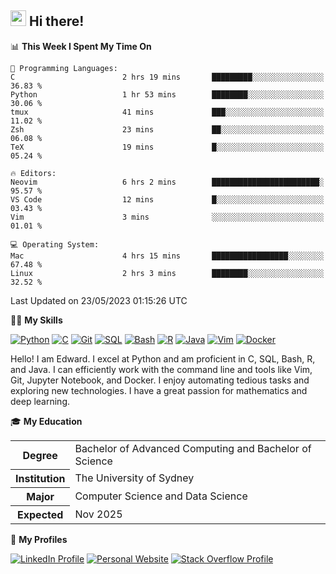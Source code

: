 ## <a href="#"><img src="https://media.giphy.com/media/hvRJCLFzcasrR4ia7z/giphy.gif" width="25px" height="25px"></a> Hi there!

<!--START_SECTION:waka-->
📊 **This Week I Spent My Time On** 

```text
💬 Programming Languages: 
C                        2 hrs 19 mins       █████████░░░░░░░░░░░░░░░░   36.83 % 
Python                   1 hr 53 mins        ████████░░░░░░░░░░░░░░░░░   30.06 % 
tmux                     41 mins             ███░░░░░░░░░░░░░░░░░░░░░░   11.02 % 
Zsh                      23 mins             ██░░░░░░░░░░░░░░░░░░░░░░░   06.08 % 
TeX                      19 mins             █░░░░░░░░░░░░░░░░░░░░░░░░   05.24 % 

🔥 Editors: 
Neovim                   6 hrs 2 mins        ████████████████████████░   95.57 % 
VS Code                  12 mins             █░░░░░░░░░░░░░░░░░░░░░░░░   03.43 % 
Vim                      3 mins              ░░░░░░░░░░░░░░░░░░░░░░░░░   01.01 % 

💻 Operating System: 
Mac                      4 hrs 15 mins       █████████████████░░░░░░░░   67.48 % 
Linux                    2 hrs 3 mins        ████████░░░░░░░░░░░░░░░░░   32.52 % 
```


 Last Updated on 23/05/2023 01:15:26 UTC
<!--END_SECTION:waka-->

💪🏻 **My Skills**

[![Python](https://img.shields.io/badge/-Python-yellow?style=flat-square&logo=Python)](#)
[![C     ](https://img.shields.io/badge/-C-blue?style=flat-square&logo=C)](#)
[![Git   ](https://img.shields.io/badge/-Git-grey?style=flat-square&logo=Git)](#)
[![SQL   ](https://img.shields.io/badge/-SQL-grey?style=flat-square&logo=SQLite)](#)
[![Bash  ](https://img.shields.io/badge/-Bash-grey?style=flat-square&logo=GNU-Bash)](#)
[![R     ](https://img.shields.io/badge/-R-grey?style=flat-square&logo=R)](#)
[![Java  ](https://img.shields.io/badge/-Java-grey?style=flat-square&logo=OpenJDK)](#)
[![Vim   ](https://img.shields.io/badge/-Vim-grey?style=flat-square&logo=Vim)](#)
[![Docker](https://img.shields.io/badge/-Docker-grey?style=flat-square&logo=Docker)](#)

Hello! I am Edward. I excel at Python and am proficient in C, SQL, Bash, R, and
Java. I can efficiently work with the command line and tools like Vim, Git,
Jupyter Notebook, and Docker. I enjoy automating tedious tasks and exploring new
technologies. I have a great passion for mathematics and deep learning.

🎓 **My Education**

<table>
<tr>
    <th>Degree</th>
    <td>Bachelor of Advanced Computing and Bachelor of Science</td>
</tr>
<tr>
    <th>Institution</th>
    <td>The University of Sydney</td>
</tr>
<tr>
    <th>Major</th>
    <td>Computer Science and Data Science</td>
</tr>
<tr>
    <th>Expected</th>
    <td>Nov 2025</td>
</tr>
</table>

🔗 **My Profiles**

[![LinkedIn Profile](https://img.shields.io/badge/-LinkedIn-blue?style=social&logo=LinkedIn)](https://www.linkedin.com/in/edward-ji)
[![Personal Website](https://img.shields.io/badge/-Personal%20Website-blue?style=social&logo=Bootstrap)](https://edwardji.dev)
[![Stack Overflow Profile](https://img.shields.io/badge/-Stack%20Overflow-blue?style=social&logo=StackOverflow)](https://stackoverflow.com/users/11658924)
